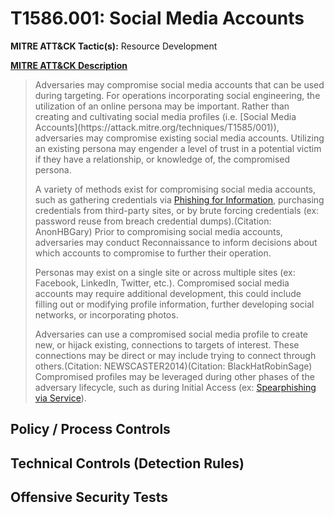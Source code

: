 # T1586.001: Social Media Accounts
**MITRE ATT&CK Tactic(s):** Resource Development

**[MITRE ATT&CK Description](https://attack.mitre.org/techniques/T1586/001)**
<blockquote>Adversaries may compromise social media accounts that can be used during targeting. For operations incorporating social engineering, the utilization of an online persona may be important. Rather than creating and cultivating social media profiles (i.e. [Social Media Accounts](https://attack.mitre.org/techniques/T1585/001)), adversaries may compromise existing social media accounts. Utilizing an existing persona may engender a level of trust in a potential victim if they have a relationship, or knowledge of, the compromised persona. 

A variety of methods exist for compromising social media accounts, such as gathering credentials via [Phishing for Information](https://attack.mitre.org/techniques/T1598), purchasing credentials from third-party sites, or by brute forcing credentials (ex: password reuse from breach credential dumps).(Citation: AnonHBGary) Prior to compromising social media accounts, adversaries may conduct Reconnaissance to inform decisions about which accounts to compromise to further their operation.

Personas may exist on a single site or across multiple sites (ex: Facebook, LinkedIn, Twitter, etc.). Compromised social media accounts may require additional development, this could include filling out or modifying profile information, further developing social networks, or incorporating photos.

Adversaries can use a compromised social media profile to create new, or hijack existing, connections to targets of interest. These connections may be direct or may include trying to connect through others.(Citation: NEWSCASTER2014)(Citation: BlackHatRobinSage) Compromised profiles may be leveraged during other phases of the adversary lifecycle, such as during Initial Access (ex: [Spearphishing via Service](https://attack.mitre.org/techniques/T1566/003)).</blockquote>
## Policy / Process Controls
## Technical Controls (Detection Rules)

## Offensive Security Tests
